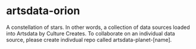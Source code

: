 # artsdata-orion

A constellation of stars. In other words, a collection of data sources loaded into Artsdata by Culture Creates. To collaborate on an individual data source, please create indivdual repo called artsdata-planet-[name].
